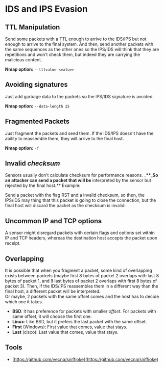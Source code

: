 # IDS and IPS Evasion

## **TTL Manipulation**

Send some packets with a TTL enough to arrive to the IDS/IPS but not enough to arrive to the final system. And then, send another packets with the same sequences as the other ones so the IPS/IDS will think that they are repetitions and won't check them, but indeed they are carrying the malicious content.

**Nmap option:** `--ttlvalue <value>`

## Avoiding signatures

Just add garbage data to the packets so the IPS/IDS signature is avoided.

**Nmap option:** `--data-length 25`

## **Fragmented Packets**

Just fragment the packets and send them. If the IDS/IPS doesn't have the ability to reassemble them, they will arrive to the final host.

**Nmap option:** `-f`

## **Invalid** _**checksum**_

Sensors usually don't calculate checksum for performance reasons. \_**\*\*\_So an attacker can send a packet that will be** interpreted by the sensor but rejected by the final host.\*\* Example:

Send a packet with the flag RST and a invalid checksum, so then, the IPS/IDS may thing that this packet is going to close the connection, but the final host will discard the packet as the checksum is invalid.

## **Uncommon IP and TCP options**

A sensor might disregard packets with certain flags and options set within IP and TCP headers, whereas the destination host accepts the packet upon receipt.

## **Overlapping**

It is possible that when you fragment a packet, some kind of overlapping exists between packets \(maybe first 8 bytes of packet 2 overlaps with last 8 bytes of packet 1, and 8 last bytes of packet 2 overlaps with first 8 bytes of packet 3\). Then, if the IDS/IPS reassembles them in a different way than the final host, a different packet will be interpreted.  
Or maybe, 2 packets with the same offset comes and the host has to decide which one it takes.

* **BSD**: It has preference for packets with smaller _offset_. For packets with same offset, it will choose the first one.
* **Linux**: Like BSD, but it prefers the last packet with the same offset.
* **First** \(Windows\): First value that comes, value that stays.
* **Last** \(cisco\): Last value that comes, value that stays.

## Tools

* [https://github.com/vecna/sniffjoke](https://github.com/vecna/sniffjoke)

